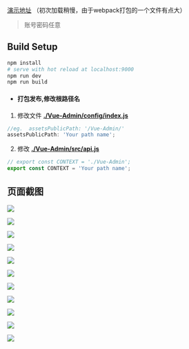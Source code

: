 [演示地址](https://lanux.github.io/Vue-Admin/ "Vue-Admin") （初次加载稍慢，由于webpack打包的一个文件有点大）
>账号密码任意

## Build Setup
``` bash
npm install
# serve with hot reload at localhost:9000
npm run dev
npm run build
```

- #### 打包发布,修改根路径名
1. 修改文件 **[./Vue-Admin/config/index.js](https://github.com/lanux/Vue-Admin/blob/master/config/index.js)**
```javascript
//eg.  assetsPublicPath: '/Vue-Admin/'
assetsPublicPath: 'Your path name';
```
2. 修改 **[./Vue-Admin/src/api.js](https://github.com/lanux/Vue-Admin/blob/master/src/api.js)**
```javascript
// export const CONTEXT = './Vue-Admin';
export const CONTEXT = 'Your path name';
```

## 页面截图
<p><img src="https://raw.githubusercontent.com/lanux/Vue-Admin/master/static/data/login.png" /></p><p>
<img src="https://raw.githubusercontent.com/lanux/Vue-Admin/master/static/data/dash.png" /></p><p>
<img src="https://raw.githubusercontent.com/lanux/Vue-Admin/master/static/data/dash.png" /></p><p>
<img src="https://raw.githubusercontent.com/lanux/Vue-Admin/master/static/data/dash2.png" /></p><p>
<img src="https://raw.githubusercontent.com/lanux/Vue-Admin/master/static/data/menu.png" /></p><p>
<img src="https://raw.githubusercontent.com/lanux/Vue-Admin/master/static/data/menu2.png" /></p><p>
<img src="https://raw.githubusercontent.com/lanux/Vue-Admin/master/static/data/menu5.png" /></p><p>
<img src="https://raw.githubusercontent.com/lanux/Vue-Admin/master/static/data/resource.png" /></p><p>
<img src="https://raw.githubusercontent.com/lanux/Vue-Admin/master/static/data/role.png" /></p><p>
<img src="https://raw.githubusercontent.com/lanux/Vue-Admin/master/static/data/role4.png" /></p><p>
<img src="https://raw.githubusercontent.com/lanux/Vue-Admin/master/static/data/user.png" /></p>
